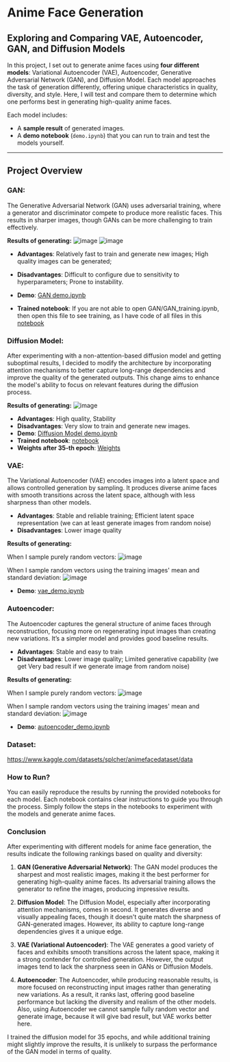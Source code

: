 # **Anime Face Generation**

## **Exploring and Comparing VAE, Autoencoder, GAN, and Diffusion Models**

In this project, I set out to generate anime faces using **four different models**: Variational Autoencoder (VAE), Autoencoder, Generative Adversarial Network (GAN), and Diffusion Model. Each model approaches the task of generation differently, offering unique characteristics in quality, diversity, and style. Here, I will test and compare them to determine which one performs best in generating high-quality anime faces.

Each model includes:
- A **sample result** of generated images.
- A **demo notebook** (`demo.ipynb`) that you can run to train and test the models yourself.

---

## Project Overview

### GAN:
The Generative Adversarial Network (GAN) uses adversarial training, where a generator and discriminator compete to produce more realistic faces. This results in sharper images, though GANs can be more challenging to train effectively.

**Results of generating:**
![image](https://github.com/user-attachments/assets/886e4eaa-9775-4c09-8213-139bed3846e4)
![image](https://github.com/user-attachments/assets/ff26523e-3384-4aab-9250-8045ac18970a)

- **Advantages**: Relatively fast to train and generate new images; High quality images can be generated;
- **Disadvantages**: Difficult to configure due to sensitivity to hyperparameters; Prone to instability.
- **Demo**: [GAN demo.ipynb](./GAN/GAN_demo.ipynb)

- **Trained notebook**: If you are not able to open GAN/GAN_training.ipynb, then open this file to see training, as I have code of all files in this [notebook](https://drive.google.com/file/d/19YW5mzsTPKO1i2SuNskB3mX-f6NmMpm8/view?usp=sharing)

### Diffusion Model:
After experimenting with a non-attention-based diffusion model and getting suboptimal results, I decided to modify the architecture by incorporating attention mechanisms to better capture long-range dependencies and improve the quality of the generated outputs. This change aims to enhance the model's ability to focus on relevant features during the diffusion process.


**Results of generating:**
![image](https://github.com/user-attachments/assets/d54a6a6f-3c29-4092-b3d7-efe87fafaa69)

- **Advantages**: High quality, Stability
- **Disadvantages**: Very slow to train and generate new images.
- **Demo**: [Diffusion Model demo.ipynb](./Diffusion/diff_demo.ipynb)
- **Trained notebook**: [notebook](https://drive.google.com/file/d/1oRt-ekHGpjgfTH_wz8ANhCf3e-L4MF4L/view?usp=sharing)
- **Weights after 35-th epoch**: [Weights](https://drive.google.com/file/d/1fQoEAaiVJeBYbmZorFwp6sJOSeIHx6ze/view?usp=drive_link)
  
### VAE:
The Variational Autoencoder (VAE) encodes images into a latent space and allows controlled generation by sampling. It produces diverse anime faces with smooth transitions across the latent space, although with less sharpness than other models.
- **Advantages**: Stable and reliable training; Efficient latent space representation (we can at least generate images from random noise)
- **Disadvantages**: Lower image quality
  
**Results of generating:**

When I sample purely random vectors:
![image](https://github.com/user-attachments/assets/f91527a8-b9b8-42ab-befc-c6477b014030)






When I sample random vectors using the training images' mean and standard deviation:
![image](https://github.com/user-attachments/assets/451cf30f-453e-43cb-a8a0-77dc8aa85a5a)




- **Demo**: [vae_demo.ipynb](./VAE/vae_demo.ipynb)

### Autoencoder:
The Autoencoder captures the general structure of anime faces through reconstruction, focusing more on regenerating input images than creating new variations. It’s a simpler model and provides good baseline results.
- **Advantages**: Stable and easy to train
- **Disadvantages**: Lower image quality; Limited generative capability (we get Very bad result if we generate image from random noise)
  
**Results of generating:**

When I sample purely random vectors:
![image](https://github.com/user-attachments/assets/44c26af1-63ba-413b-ba34-75acbb91db93)


When I sample random vectors using the training images' mean and standard deviation: 
![image](https://github.com/user-attachments/assets/e998dd49-e59f-4f6a-a8f1-81615682d82b)

- **Demo**: [autoencoder_demo.ipynb](./Autoencoder/autoencoder_demo.ipynb)

### Dataset: 
https://www.kaggle.com/datasets/splcher/animefacedataset/data


### How to Run?

You can easily reproduce the results by running the provided notebooks for each model. Each notebook contains clear instructions to guide you through the process. Simply follow the steps in the notebooks to experiment with the models and generate anime faces.

### Conclusion

After experimenting with different models for anime face generation, the results indicate the following rankings based on quality and diversity:

1. **GAN (Generative Adversarial Network)**: The GAN model produces the sharpest and most realistic images, making it the best performer for generating high-quality anime faces. Its adversarial training allows the generator to refine the images, producing impressive results.

2. **Diffusion Model**: The Diffusion Model, especially after incorporating attention mechanisms, comes in second. It generates diverse and visually appealing faces, though it doesn't quite match the sharpness of GAN-generated images. However, its ability to capture long-range dependencies gives it a unique edge.

3. **VAE (Variational Autoencoder)**: The VAE generates a good variety of faces and exhibits smooth transitions across the latent space, making it a strong contender for controlled generation. However, the output images tend to lack the sharpness seen in GANs or Diffusion Models.

4. **Autoencoder**: The Autoencoder, while producing reasonable results, is more focused on reconstructing input images rather than generating new variations. As a result, it ranks last, offering good baseline performance but lacking the diversity and realism of the other models. Also, using Autoencoder we cannot sample fully random vector and generate image, because it will give bad result, but VAE works better here.

I trained the diffusion model for 35 epochs, and while additional training might slightly improve the results, it is unlikely to surpass the performance of the GAN model in terms of quality.
